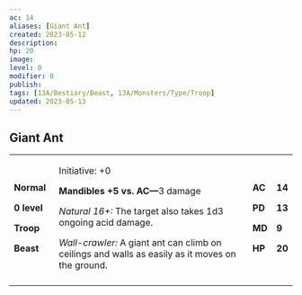 ```yaml
---
ac: 14
aliases: [Giant Ant]
created: 2023-05-12
description: 
hp: 20
image: 
level: 0
modifier: 0
publish: 
tags: [13A/Bestiary/Beast, 13A/Monsters/Type/Troop]
updated: 2023-05-13
---
```


## Giant Ant

<table>
<colgroup>
<col style="width: 16%" />
<col style="width: 72%" />
<col style="width: 5%" />
<col style="width: 5%" />
</colgroup>
<tbody>
<tr class="odd">
<td><p><strong>Normal</strong></p>
<p><strong>0 level</strong></p>
<p><strong>Troop</strong></p>
<p><strong>Beast</strong></p></td>
<td><p>Initiative: +0</p>
<p><strong>Mandibles +5 vs. AC—</strong>3 damage</p>
<p><em>Natural 16+:</em> The target also takes 1d3 ongoing acid
damage.</p>
<p><em>Wall-crawler:</em> A giant ant can climb on ceilings and walls as
easily as it moves on the ground.</p></td>
<td><p><strong>AC</strong></p>
<p><strong>PD</strong></p>
<p><strong>MD</strong></p>
<p><strong>HP</strong></p></td>
<td><p><strong>14</strong></p>
<p><strong>13</strong></p>
<p><strong>9</strong></p>
<p><strong>20</strong></p></td>
</tr>
<tr class="even">
<td></td>
<td></td>
<td></td>
<td></td>
</tr>
</tbody>
</table>
